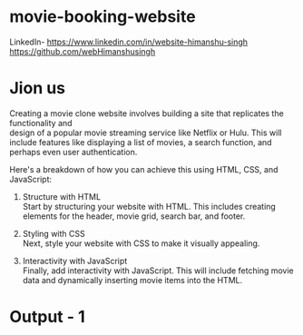 # movie-booking-website

LinkedIn- https://www.linkedin.com/in/website-himanshu-singh<br>
https://github.com/webHimanshusingh<br>
# Jion us
Creating a movie clone website involves building a site that replicates the functionality and<br>
design of a popular movie streaming service like Netflix or Hulu. This will include features like displaying a list of movies, a search function, and perhaps even user authentication.<br>

Here's a breakdown of how you can achieve this using HTML, CSS, and JavaScript:<br>

1. Structure with HTML<br>
Start by structuring your website with HTML. This includes creating elements for the header, movie grid, search bar, and footer.<br>

2. Styling with CSS<br>
Next, style your website with CSS to make it visually appealing.<br>

3. Interactivity with JavaScript<br>
Finally, add interactivity with JavaScript. This will include fetching movie data and dynamically inserting movie items into the HTML.<br>

# Output - 1
